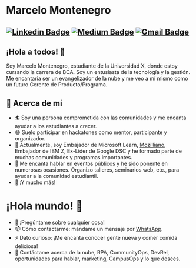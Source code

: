# Marcelo Montenegro
[![Linkedin Badge](https://img.shields.io/badge/-sakshamtaneja-blue?style=flat-square&logo=Linkedin&logoColor=white&link=https://www.linkedin.com/in/tanejasaksham/)](https://www.linkedin.com/in/tanejasaksham/) [![Medium Badge](https://img.shields.io/badge/-@sakshamtaneja-03a57a?style=flat-square&labelColor=000000&logo=Medium&link=https://medium.com/@sakshamtaneja/)](https://medium.com/sakshamtaneja/)
[![Gmail Badge](https://img.shields.io/badge/-sakshamtaneja7861@gmail.com-c14438?style=flat-square&logo=Gmail&logoColor=white&link=mailto:sakshamtaneja7861@gmail.com)](mailto:sakshamtaneja7861@gmail.com)
---

## ¡Hola a todos! 👋

Soy Marcelo Montenegro, estudiante de la Universidad X, donde estoy cursando la carrera de BCA. Soy un entusiasta de la tecnología y la gestión. Me encantaría ser un evangelizador de la nube y me veo a mí mismo como un futuro Gerente de Producto/Programa.

## 🧐 Acerca de mí
- 🏄‍ Soy una persona comprometida con las comunidades y me encanta ayudar a los estudiantes a crecer.
- 😄 Suelo participar en hackatones como mentor, participante y organizador.
- 🔭 Actualmente, soy Embajador de Microsoft Learn, [Mozilliano](https://mozillians.org/en-US/u/tu_nombre_de_Mozilliano/), Embajador de IBM Z, Ex-Líder de Google DSC y he formado parte de muchas comunidades y programas importantes.
- 🌱 Me encanta hablar en eventos públicos y he sido ponente en numerosas ocasiones. Organizo talleres, seminarios web, etc., para ayudar a la comunidad estudiantil.
- 👯 ¡Y mucho más!

# ¡Hola mundo! 🤔
- 💬 ¡Pregúntame sobre cualquier cosa!
- 📫 Cómo contactarme: mándame un mensaje por [WhatsApp](https://wa.me/tu_número_de_WhatsApp).
- ⚡ Dato curioso: ¡Me encanta conocer gente nueva y comer comida deliciosa!
- 💬 Contáctame acerca de la nube, RPA, CommunityOps, DevRel, oportunidades para hablar, marketing, CampusOps y lo que desees.
